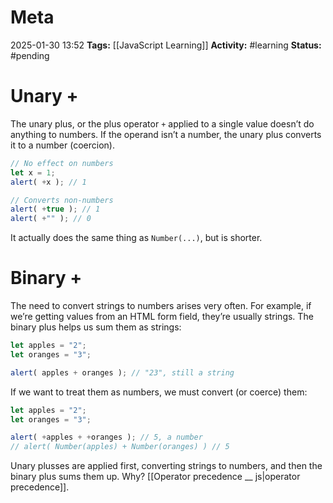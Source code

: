 # Meta
2025-01-30 13:52
**Tags:** [[JavaScript Learning]]
**Activity:** #learning 
**Status:** #pending 

# Unary +
The unary plus, or the plus operator `+` applied to a single value doesn’t do anything to numbers. If the operand isn’t a number, the unary plus converts it to a number (coercion).
```JavaScript title:example.js
// No effect on numbers
let x = 1;
alert( +x ); // 1

// Converts non-numbers
alert( +true ); // 1
alert( +"" ); // 0
```

It actually does the same thing as `Number(...)`, but is shorter.

# Binary +
The need to convert strings to numbers arises very often. For example, if we’re getting values from an HTML form field, they’re usually strings. The binary plus helps us sum them as strings:
```JavaScript title:example.js
let apples = "2";
let oranges = "3";

alert( apples + oranges ); // "23", still a string
```

If we want to treat them as numbers, we must convert (or coerce) them:
```JavaScript title:example.js
let apples = "2";
let oranges = "3";

alert( +apples + +oranges ); // 5, a number
// alert( Number(apples) + Number(oranges) ) // 5
```

Unary plusses are applied first, converting strings to numbers, and then the binary plus sums them up. Why? [[Operator precedence __ js|operator precedence]].